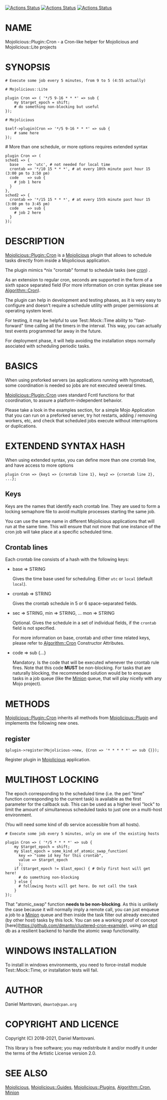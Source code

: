 [![Actions Status](https://github.com/dmanto/Mojolicious-Plugin-Cron/workflows/linux/badge.svg)](https://github.com/dmanto/Mojolicious-Plugin-Cron/actions) [![Actions Status](https://github.com/dmanto/Mojolicious-Plugin-Cron/workflows/windows/badge.svg)](https://github.com/dmanto/Mojolicious-Plugin-Cron/actions) [![Actions Status](https://github.com/dmanto/Mojolicious-Plugin-Cron/workflows/macos/badge.svg)](https://github.com/dmanto/Mojolicious-Plugin-Cron/actions)
# NAME

Mojolicious::Plugin::Cron - a Cron-like helper for Mojolicious and Mojolicious::Lite projects

# SYNOPSIS

    # Execute some job every 5 minutes, from 9 to 5 (4:55 actually)

    # Mojolicious::Lite

    plugin Cron => ( '*/5 9-16 * * *' => sub {
        my $target_epoch = shift;
        # do something non-blocking but useful
    });

    # Mojolicious

    $self->plugin(Cron => '*/5 9-16 * * *' => sub {
        # same here
    });

\# More than one schedule, or more options requires extended syntax

    plugin Cron => (
    sched1 => {
      base    => 'utc', # not needed for local time
      crontab => '*/10 15 * * *', # at every 10th minute past hour 15 (3:00 pm to 3:50 pm)
      code    => sub {
        # job 1 here
      }
    },
    sched2 => {
      crontab => '*/15 15 * * *', # at every 15th minute past hour 15 (3:00 pm to 3:45 pm)
      code    => sub {
        # job 2 here
      }
    });

# DESCRIPTION

[Mojolicious::Plugin::Cron](https://metacpan.org/pod/Mojolicious%3A%3APlugin%3A%3ACron) is a [Mojolicious](https://metacpan.org/pod/Mojolicious) plugin that allows to schedule tasks
 directly from inside a Mojolicious application.

The plugin mimics \*nix "crontab" format to schedule tasks (see [cron](https://en.wikipedia.org/wiki/Cron)) .

As an extension to regular cron, seconds are supported in the form of a sixth space
separated field (For more information on cron syntax please see [Algorithm::Cron](https://metacpan.org/pod/Algorithm%3A%3ACron)).

The plugin can help in development and testing phases, as it is very easy to configure and
doesn't require a schedule utility with proper permissions at operating system level.

For testing, it may be helpful to use Test::Mock::Time ability to "fast-forward"
time calling all the timers in the interval. This way, you can actually test events programmed
far away in the future.

For deployment phase, it will help avoiding the installation steps normally asociated with
scheduling periodic tasks.

# BASICS

When using preforked servers (as applications running with hypnotoad), some coordination
is needed so jobs are not executed several times.

[Mojolicious::Plugin::Cron](https://metacpan.org/pod/Mojolicious%3A%3APlugin%3A%3ACron) uses standard Fcntl functions for that coordination, to assure
a platform-independent behavior.

Please take a look in the examples section, for a simple Mojo Application that you can
run on a preforked server, try hot restarts, adding / removing workers, etc, and
check that scheduled jobs execute without interruptions or duplications.

# EXTENDEND SYNTAX HASH

When using extended syntax, you can define more than one crontab line, and have access
to more options

    plugin Cron => {key1 => {crontab line 1}, key2 => {crontab line 2}, ...};

## Keys

Keys are the names that identify each crontab line. They are used to form a locking 
semaphore file to avoid multiple processes starting the same job. 

You can use the same name in different Mojolicious applications that will run
at the same time. This will ensure that not more that one instance of the cron job
will take place at a specific scheduled time. 

## Crontab lines

Each crontab line consists of a hash with the following keys:

- base => STRING

    Gives the time base used for scheduling. Either `utc` or `local` (default `local`).

- crontab => STRING

    Gives the crontab schedule in 5 or 6 space-separated fields.

- sec => STRING, min => STRING, ... mon => STRING

    Optional. Gives the schedule in a set of individual fields, if the `crontab`
    field is not specified.

    For more information on base, crontab and other time related keys,
     please refer to [Algorithm::Cron](https://metacpan.org/pod/Algorithm%3A%3ACron) Constructor Attributes. 

- code => sub {...}

    Mandatory. Is the code that will be executed whenever the crontab rule fires.
    Note that this code **MUST** be non-blocking. For tasks that are naturally
    blocking, the recommended solution would be to enqueue tasks in a job 
    queue (like the [Minion](https://metacpan.org/pod/Minion) queue, that will play nicelly with any Mojo project).

# METHODS

[Mojolicious::Plugin::Cron](https://metacpan.org/pod/Mojolicious%3A%3APlugin%3A%3ACron) inherits all methods from
[Mojolicious::Plugin](https://metacpan.org/pod/Mojolicious%3A%3APlugin) and implements the following new ones.

## register

    $plugin->register(Mojolicious->new, {Cron => '* * * * *' => sub {}});

Register plugin in [Mojolicious](https://metacpan.org/pod/Mojolicious) application.

# MULTIHOST LOCKING

The epoch corresponding to the scheduled time (i.e. the perl "time" function
corresponding to the current task) is available as the first parameter for the
callback sub. This can be used as a higher level "lock" to limit the amount
of simultaneous scheduled tasks to just one on a multi-host environment.

(You will need some kind of db service accessible from all hosts).

    # Execute some job every 5 minutes, only on one of the existing hosts

    plugin Cron => ( '*/5 * * * *' => sub {
        my $target_epoch = shift;
        my $last_epoch = some_kind_of_atomic_swap_function(
          key => "some id key for this crontab",
          value => $target_epoch
          );
        if ($target_epoch != $last_epoc) { # Only first host will get here!
          # do something non-blocking
        } else {
          # following hosts will get here. Do not call the task
        }
    });

That "atomic\_swap" function **needs to be non-blocking**. As this is unlikely the
case because it will normally imply a remote call, you can just enqueue a job to a [Minion](https://metacpan.org/pod/Minion) queue
and then inside the task filter out already executed (by other host) tasks by this lock.
You can see a working proof of concept \[here\](https://github.com/dmanto/clustered-cron-example), using
an [etcd](https://etcd.io) db as a resilient backend to handle the atomic swap functionality.

# WINDOWS INSTALLATION

To install in windows environments, you need to force-install module
Test::Mock::Time, or installation tests will fail.

# AUTHOR

Daniel Mantovani, `dmanto@cpan.org`

# COPYRIGHT AND LICENCE

Copyright (C) 2018-2021, Daniel Mantovani.

This library is free software; you may redistribute it and/or modify it under
the terms of the Artistic License version 2.0.

# SEE ALSO

[Mojolicious](https://metacpan.org/pod/Mojolicious), [Mojolicious::Guides](https://metacpan.org/pod/Mojolicious%3A%3AGuides), [Mojolicious::Plugins](https://metacpan.org/pod/Mojolicious%3A%3APlugins), [Algorithm::Cron](https://metacpan.org/pod/Algorithm%3A%3ACron), [Minion](https://metacpan.org/pod/Minion)
